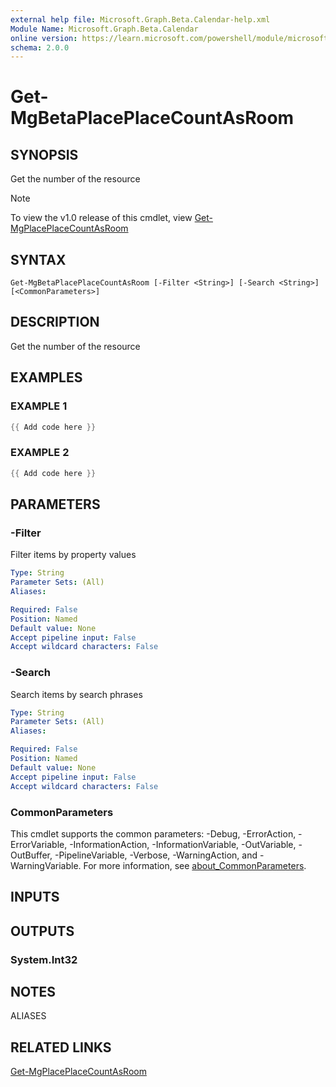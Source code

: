```yaml
---
external help file: Microsoft.Graph.Beta.Calendar-help.xml
Module Name: Microsoft.Graph.Beta.Calendar
online version: https://learn.microsoft.com/powershell/module/microsoft.graph.beta.calendar/get-mgbetaplaceplacecountasroom
schema: 2.0.0
---
```


# Get-MgBetaPlacePlaceCountAsRoom

## SYNOPSIS
Get the number of the resource

> [!NOTE]
> To view the v1.0 release of this cmdlet, view [Get-MgPlacePlaceCountAsRoom](/powershell/module/Microsoft.Graph.Calendar/Get-MgPlacePlaceCountAsRoom?view=graph-powershell-v1.0)

## SYNTAX

```
Get-MgBetaPlacePlaceCountAsRoom [-Filter <String>] [-Search <String>] [<CommonParameters>]
```

## DESCRIPTION
Get the number of the resource

## EXAMPLES

### EXAMPLE 1
```powershell
{{ Add code here }}
```

### EXAMPLE 2
```powershell
{{ Add code here }}
```

## PARAMETERS

### -Filter
Filter items by property values

```yaml
Type: String
Parameter Sets: (All)
Aliases:

Required: False
Position: Named
Default value: None
Accept pipeline input: False
Accept wildcard characters: False
```

### -Search
Search items by search phrases

```yaml
Type: String
Parameter Sets: (All)
Aliases:

Required: False
Position: Named
Default value: None
Accept pipeline input: False
Accept wildcard characters: False
```

### CommonParameters
This cmdlet supports the common parameters: -Debug, -ErrorAction, -ErrorVariable, -InformationAction, -InformationVariable, -OutVariable, -OutBuffer, -PipelineVariable, -Verbose, -WarningAction, and -WarningVariable. For more information, see [about_CommonParameters](http://go.microsoft.com/fwlink/?LinkID=113216).

## INPUTS

## OUTPUTS

### System.Int32
## NOTES

ALIASES

## RELATED LINKS
[Get-MgPlacePlaceCountAsRoom](/powershell/module/Microsoft.Graph.Calendar/Get-MgPlacePlaceCountAsRoom?view=graph-powershell-v1.0)
